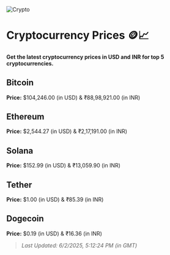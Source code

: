 
![Crypto](https://www.techguide.com.au/wp-content/uploads/2020/11/crypto3.jpeg)

# Cryptocurrency Prices 🪙📈

#### Get the latest cryptocurrency prices in USD and INR for top 5 cryptocurrencies.

## Bitcoin

**Price:** $104,246.00 (in USD) & ₹88,98,921.00 (in INR)

## Ethereum

**Price:** $2,544.27 (in USD) & ₹2,17,191.00 (in INR)

## Solana

**Price:** $152.99 (in USD) & ₹13,059.90 (in INR)

## Tether

**Price:** $1.00 (in USD) & ₹85.39 (in INR)

## Dogecoin

**Price:** $0.19 (in USD) & ₹16.36 (in INR)

> _Last Updated: 6/2/2025, 5:12:24 PM (in GMT)_
